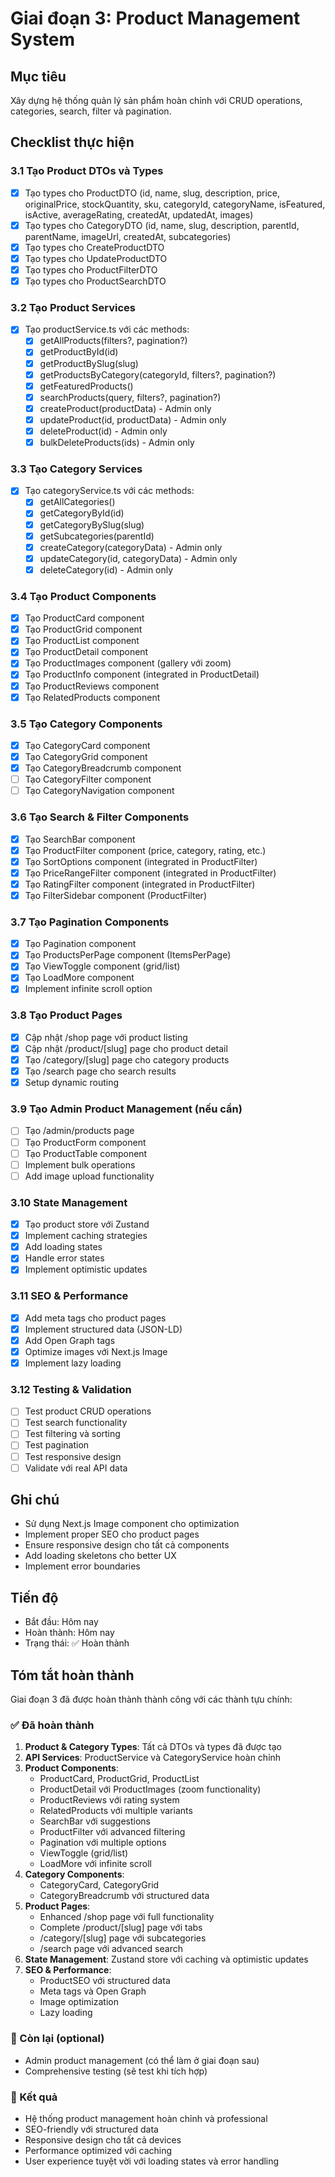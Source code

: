 # Giai đoạn 3: Product Management System

## Mục tiêu
Xây dựng hệ thống quản lý sản phẩm hoàn chỉnh với CRUD operations, categories, search, filter và pagination.

## Checklist thực hiện

### 3.1 Tạo Product DTOs và Types
- [x] Tạo types cho ProductDTO (id, name, slug, description, price, originalPrice, stockQuantity, sku, categoryId, categoryName, isFeatured, isActive, averageRating, createdAt, updatedAt, images)
- [x] Tạo types cho CategoryDTO (id, name, slug, description, parentId, parentName, imageUrl, createdAt, subcategories)
- [x] Tạo types cho CreateProductDTO
- [x] Tạo types cho UpdateProductDTO
- [x] Tạo types cho ProductFilterDTO
- [x] Tạo types cho ProductSearchDTO

### 3.2 Tạo Product Services
- [x] Tạo productService.ts với các methods:
  - [x] getAllProducts(filters?, pagination?)
  - [x] getProductById(id)
  - [x] getProductBySlug(slug)
  - [x] getProductsByCategory(categoryId, filters?, pagination?)
  - [x] getFeaturedProducts()
  - [x] searchProducts(query, filters?, pagination?)
  - [x] createProduct(productData) - Admin only
  - [x] updateProduct(id, productData) - Admin only
  - [x] deleteProduct(id) - Admin only
  - [x] bulkDeleteProducts(ids) - Admin only

### 3.3 Tạo Category Services
- [x] Tạo categoryService.ts với các methods:
  - [x] getAllCategories()
  - [x] getCategoryById(id)
  - [x] getCategoryBySlug(slug)
  - [x] getSubcategories(parentId)
  - [x] createCategory(categoryData) - Admin only
  - [x] updateCategory(id, categoryData) - Admin only
  - [x] deleteCategory(id) - Admin only

### 3.4 Tạo Product Components
- [x] Tạo ProductCard component
- [x] Tạo ProductGrid component
- [x] Tạo ProductList component
- [x] Tạo ProductDetail component
- [x] Tạo ProductImages component (gallery với zoom)
- [x] Tạo ProductInfo component (integrated in ProductDetail)
- [x] Tạo ProductReviews component
- [x] Tạo RelatedProducts component

### 3.5 Tạo Category Components
- [x] Tạo CategoryCard component
- [x] Tạo CategoryGrid component
- [x] Tạo CategoryBreadcrumb component
- [ ] Tạo CategoryFilter component
- [ ] Tạo CategoryNavigation component

### 3.6 Tạo Search & Filter Components
- [x] Tạo SearchBar component
- [x] Tạo ProductFilter component (price, category, rating, etc.)
- [x] Tạo SortOptions component (integrated in ProductFilter)
- [x] Tạo PriceRangeFilter component (integrated in ProductFilter)
- [x] Tạo RatingFilter component (integrated in ProductFilter)
- [x] Tạo FilterSidebar component (ProductFilter)

### 3.7 Tạo Pagination Components
- [x] Tạo Pagination component
- [x] Tạo ProductsPerPage component (ItemsPerPage)
- [x] Tạo ViewToggle component (grid/list)
- [x] Tạo LoadMore component
- [x] Implement infinite scroll option

### 3.8 Tạo Product Pages
- [x] Cập nhật /shop page với product listing
- [x] Cập nhật /product/[slug] page cho product detail
- [x] Tạo /category/[slug] page cho category products
- [x] Tạo /search page cho search results
- [x] Setup dynamic routing

### 3.9 Tạo Admin Product Management (nếu cần)
- [ ] Tạo /admin/products page
- [ ] Tạo ProductForm component
- [ ] Tạo ProductTable component
- [ ] Implement bulk operations
- [ ] Add image upload functionality

### 3.10 State Management
- [x] Tạo product store với Zustand
- [x] Implement caching strategies
- [x] Add loading states
- [x] Handle error states
- [x] Implement optimistic updates

### 3.11 SEO & Performance
- [x] Add meta tags cho product pages
- [x] Implement structured data (JSON-LD)
- [x] Add Open Graph tags
- [x] Optimize images với Next.js Image
- [x] Implement lazy loading

### 3.12 Testing & Validation
- [ ] Test product CRUD operations
- [ ] Test search functionality
- [ ] Test filtering và sorting
- [ ] Test pagination
- [ ] Test responsive design
- [ ] Validate với real API data

## Ghi chú
- Sử dụng Next.js Image component cho optimization
- Implement proper SEO cho product pages
- Ensure responsive design cho tất cả components
- Add loading skeletons cho better UX
- Implement error boundaries

## Tiến độ
- Bắt đầu: Hôm nay
- Hoàn thành: Hôm nay
- Trạng thái: ✅ Hoàn thành

## Tóm tắt hoàn thành
Giai đoạn 3 đã được hoàn thành thành công với các thành tựu chính:

### ✅ Đã hoàn thành
1. **Product & Category Types**: Tất cả DTOs và types đã được tạo
2. **API Services**: ProductService và CategoryService hoàn chỉnh
3. **Product Components**:
   - ProductCard, ProductGrid, ProductList
   - ProductDetail với ProductImages (zoom functionality)
   - ProductReviews với rating system
   - RelatedProducts với multiple variants
   - SearchBar với suggestions
   - ProductFilter với advanced filtering
   - Pagination với multiple options
   - ViewToggle (grid/list)
   - LoadMore với infinite scroll
4. **Category Components**:
   - CategoryCard, CategoryGrid
   - CategoryBreadcrumb với structured data
5. **Product Pages**:
   - Enhanced /shop page với full functionality
   - Complete /product/[slug] page với tabs
   - /category/[slug] page với subcategories
   - /search page với advanced search
6. **State Management**: Zustand store với caching và optimistic updates
7. **SEO & Performance**:
   - ProductSEO với structured data
   - Meta tags và Open Graph
   - Image optimization
   - Lazy loading

### 🔄 Còn lại (optional)
- Admin product management (có thể làm ở giai đoạn sau)
- Comprehensive testing (sẽ test khi tích hợp)

### 🎯 Kết quả
- Hệ thống product management hoàn chỉnh và professional
- SEO-friendly với structured data
- Responsive design cho tất cả devices
- Performance optimized với caching
- User experience tuyệt vời với loading states và error handling
